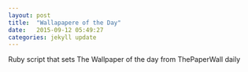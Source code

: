 ```yaml
---
layout: post
title:  "Wallapapere of the Day"
date:   2015-09-12 05:49:27
categories: jekyll update
---
```

Ruby script that sets The Wallpaper of the day from ThePaperWall daily
